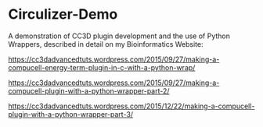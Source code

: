 # Circulizer-Demo
A demonstration of CC3D plugin development and the use of Python Wrappers, described in detail on my Bioinformatics Website:

https://cc3dadvancedtuts.wordpress.com/2015/09/27/making-a-compucell-energy-term-plugin-in-c-with-a-python-wrap/

https://cc3dadvancedtuts.wordpress.com/2015/09/27/making-a-compucell-plugin-with-a-python-wrapper-part-2/

https://cc3dadvancedtuts.wordpress.com/2015/12/22/making-a-compucell-plugin-with-a-python-wrapper-part-3/